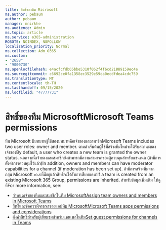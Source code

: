 ```yaml
---
title: สิทธิ์ของทีม Microsoft
ms.author: pebaum
author: pebaum
manager: mnirkhe
ms.audience: Admin
ms.topic: article
ms.service: o365-administration
ROBOTS: NOINDEX, NOFOLLOW
localization_priority: Normal
ms.collection: Adm_O365
ms.custom:
- "2658"
- "9000730"
ms.openlocfilehash: e4acfcfdb65bbe5310f062f4f6cd21889159ec4e
ms.sourcegitcommit: c6692ce0fa1358ec3529e59ca0ecdfdea4cdc759
ms.translationtype: MT
ms.contentlocale: th-TH
ms.lasthandoff: 09/15/2020
ms.locfileid: "47777731"
---
```

# <a name="microsoft-teams-permissions"></a><span data-ttu-id="a1f53-102">สิทธิ์ของทีม Microsoft</span><span class="sxs-lookup"><span data-stu-id="a1f53-102">Microsoft Teams permissions</span></span>

<span data-ttu-id="a1f53-103">ทีม Microsoft มีบทบาทผู้ใช้สองบทบาทคือเจ้าของและสมาชิก</span><span class="sxs-lookup"><span data-stu-id="a1f53-103">Microsoft Teams includes two user roles: owner and member.</span></span> <span data-ttu-id="a1f53-104">ตามค่าเริ่มต้นผู้ใช้ที่สร้างทีมใหม่จะได้รับสถานะของเจ้าของ</span><span class="sxs-lookup"><span data-stu-id="a1f53-104">By default, a user who creates a new team is granted the owner status.</span></span> <span data-ttu-id="a1f53-105">นอกจากนี้เจ้าของและสมาชิกยังสามารถมีความสามารถของผู้ควบคุมสำหรับแชนเนล (ถ้ามีการตั้งค่าการควบคุมไว้แล้ว)</span><span class="sxs-lookup"><span data-stu-id="a1f53-105">In addition, owners and members can have moderator capabilities for a channel (if moderation has been set up).</span></span> <span data-ttu-id="a1f53-106">ถ้ามีการสร้างทีมจากกลุ่ม Microsoft ๓๖๕ที่มีอยู่แล้วสิทธิ์จะได้รับการสืบทอดมา</span><span class="sxs-lookup"><span data-stu-id="a1f53-106">If a team is created from an existing Microsoft 365 Group, permissions are inherited.</span></span> <span data-ttu-id="a1f53-107">สำหรับข้อมูลเพิ่มเติม ให้ดูที่</span><span class="sxs-lookup"><span data-stu-id="a1f53-107">For more information, see:</span></span>

- [<span data-ttu-id="a1f53-108">กำหนดเจ้าของทีมและสมาชิกในทีม Microsoft</span><span class="sxs-lookup"><span data-stu-id="a1f53-108">Assign team owners and members in Microsoft Teams</span></span>](https://docs.microsoft.com/microsoftteams/assign-roles-permissions)
- [<span data-ttu-id="a1f53-109">สิทธิ์และข้อควรพิจารณาของแอปทีม Microsoft</span><span class="sxs-lookup"><span data-stu-id="a1f53-109">Microsoft Teams apps permissions and considerations</span></span>](https://docs.microsoft.com/microsoftteams/app-permissions)
- [<span data-ttu-id="a1f53-110">ตั้งค่าสิทธิ์สำหรับผู้เยี่ยมชมสำหรับแชนเนลในทีม</span><span class="sxs-lookup"><span data-stu-id="a1f53-110">Set guest permissions for channels in Teams</span></span>](https://support.office.com/article/4756c468-2746-4bfd-a582-736d55fcc169)

